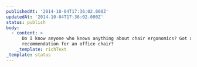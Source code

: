 ```yaml
---
publishedAt: '2014-10-04T17:36:02.000Z'
updatedAt: '2014-10-04T17:36:02.000Z'
status: publish
body:
  - content: >
      Do I know anyone who knows anything about chair ergonomics? Got a
      recommendation for an office chair?
    _template: richText
_template: status
---
```


